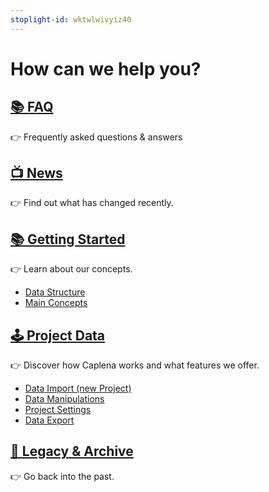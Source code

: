 ```yaml
---
stoplight-id: wktwlwivyiz40
---
```


# How can we help you?

## [📚 FAQ](FAQ.md) 
👉 Frequently asked questions & answers

## [📺 News](02-00-Changelog.md) 

👉 Find out what has changed recently.



## [📚 Getting Started ](03-00-Data-Structure.md)

👉 Learn about our concepts.

* [Data Structure](03-00-Data-Structure.md)
* [Main Concepts](03-01-Topics.md)


## [🕹 Project Data](04-01-Import-Data.md)

👉 Discover how Caplena works and what features we offer.

* [Data Import (new Project) ](04-01-Import-Data.md)
* [Data Manipulations](12-Data-Manipulations.md)
* [Project Settings](13-Project-Settings.md)
* [Data Export](04-08-Export.md)





## [📁 Legacy & Archive](02-00-V2-changes.md)

👉 Go back into the past.


